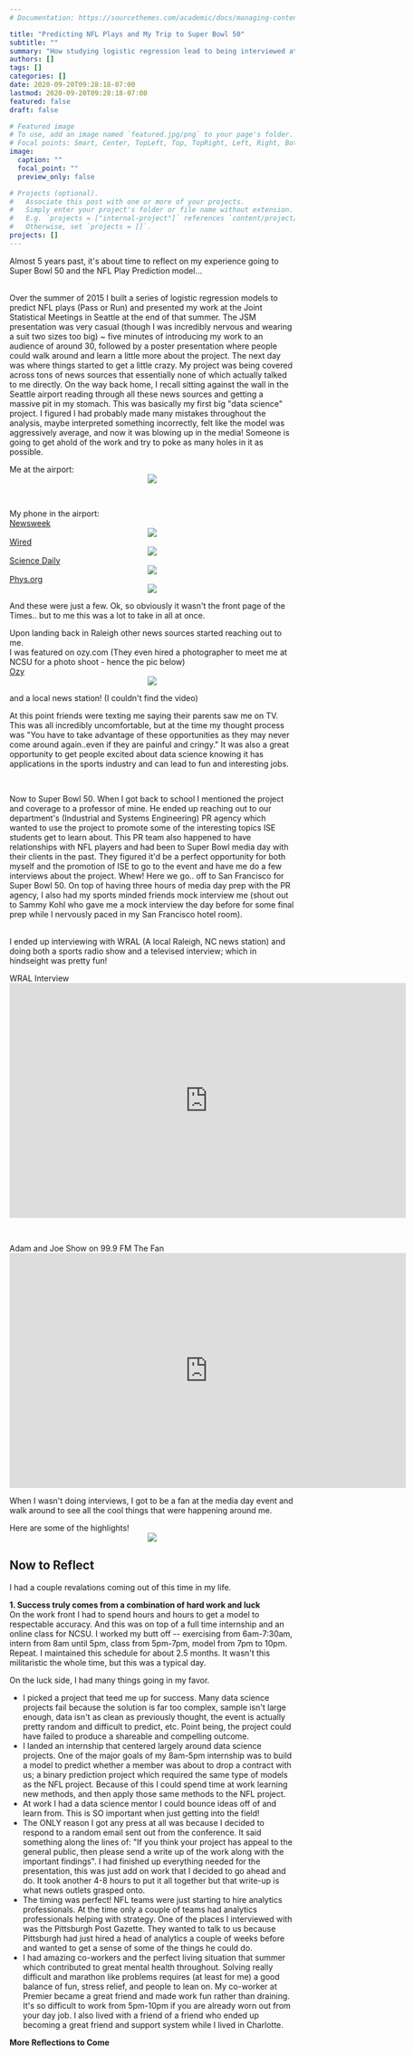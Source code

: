 ```yaml
---
# Documentation: https://sourcethemes.com/academic/docs/managing-content/

title: "Predicting NFL Plays and My Trip to Super Bowl 50"
subtitle: ""
summary: "How studying logistic regression lead to being interviewed at Superbowl 50"
authors: []
tags: []
categories: []
date: 2020-09-20T09:28:18-07:00
lastmod: 2020-09-20T09:28:18-07:00
featured: false
draft: false

# Featured image
# To use, add an image named `featured.jpg/png` to your page's folder.
# Focal points: Smart, Center, TopLeft, Top, TopRight, Left, Right, BottomLeft, Bottom, BottomRight.
image:
  caption: ""
  focal_point: ""
  preview_only: false

# Projects (optional).
#   Associate this post with one or more of your projects.
#   Simply enter your project's folder or file name without extension.
#   E.g. `projects = ["internal-project"]` references `content/project/deep-learning/index.md`.
#   Otherwise, set `projects = []`.
projects: []
---
```


Almost 5 years past, it's about time to reflect on my experience going to Super Bowl 50 and the NFL Play Prediction model... <br> <br>

Over the summer of 2015 I built a series of logistic regression models to predict NFL plays (Pass or Run) and presented my work at the Joint Statistical Meetings in Seattle at the end of that summer. The JSM presentation was very casual (though I was incredibly nervous and wearing a suit two sizes too big) ~ five minutes of introducing my work to an audience of around 30, followed by a poster presentation where people could walk around and learn a little more about the project. The next day was where things started to get a little crazy. My project was being covered across tons of news sources that essentially none of which actually talked to me directly. On the way back home, I recall sitting against the wall in the Seattle airport reading through all these news sources and getting a massive pit in my stomach. This was basically my first big "data science" project. I figured I had probably made many mistakes throughout the analysis, maybe interpreted something incorrectly, felt like the model was aggressively average, and now it was blowing up in the media! Someone is going to get ahold of the work and try to poke as many holes in it as possible.

Me at the airport: <br>
<span style="display:block;text-align:center">![](./airport.png)</span>
 
 <br>

My phone in the airport: <br>
[Newsweek](https://www.newsweek.com/nfl-play-statistics-model-362242)
<span style="display:block;text-align:center">![](./newsweek.png)</span>
[Wired](https://www.wired.com/2016/01/football-coaches-are-turning-to-ai-for-help-calling-plays/)
<span style="display:block;text-align:center">![](./wired.png)</span>
[Science Daily](https://www.sciencedaily.com/releases/2015/08/150812103645.html)
<span style="display:block;text-align:center">![](./sciencedaily.png)</span>
[Phys.org](https://phys.org/news/2015-08-statistical-high-accuracy-play-calling-tendency.html)
<span style="display:block;text-align:center">![](./phys.png)</span>

And these were just a few.  Ok, so obviously it wasn't the front page of the Times.. but to me this was a lot to take in all at once. 

Upon landing back in Raleigh other news sources started reaching out to me. <br> 
I was featured on ozy.com (They even hired a photographer to meet me at NCSU for a photo shoot - hence the pic below) <br>
[Ozy](https://www.ozy.com/the-new-and-the-next/will-burton-reading-the-minds-of-nfl-coaches/64690/)
<span style="display:block;text-align:center">![](./ozy.png)</span>

and a local news station! (I couldn't find the video)



At this point friends were texting me saying their parents saw me on TV. This was all incredibly uncomfortable, but at the time my thought process was "You have to take advantage of these opportunities as they may never come around again..even if they are painful and cringy." It was also a great opportunity to get people excited about data science knowing it has applications in the sports industry and can lead to fun and interesting jobs. 

<br>

Now to Super Bowl 50. When I got back to school I mentioned the project and coverage to a professor of mine. He ended up reaching out to our department's (Industrial and Systems Engineering) PR agency which wanted to use the project to promote some of the interesting topics ISE students get to learn about. This PR team also happened to have relationships with NFL players and had been to Super Bowl media day with their clients in the past. They figured it'd be a perfect opportunity for both myself and the promotion of ISE to go to the event and have me do a few interviews about the project. Whew! Here we go.. off to San Francisco for Super Bowl 50. On top of having three hours of media day prep with the PR agency, I also had my sports minded friends mock interview me (shout out to Sammy Kohl who gave me a mock interview the day before for some final prep while I nervously paced in my San Francisco hotel room). <br> <br>

I ended up interviewing with WRAL (A local Raleigh, NC news station) and doing both a sports radio show and a televised interview;
which in hindseight was pretty fun!

WRAL Interview
 <span style="display:block;text-align:center"><iframe width="700" height="415" src="https://www.wralsportsfan.com/who-knew-this-guy-did-/15322384/" frameborder="0" allow="accelerometer; autoplay; encrypted-media; gyroscope; picture-in-picture" allowfullscreen></iframe></span>

<br>

Adam and Joe Show on 99.9 FM The Fan
 <span style="display:block;text-align:center"><iframe width="700" height="415" src="https://www.wralsportsfan.com/superbowl/audio/15321063/" frameborder="0" allow="accelerometer; autoplay; encrypted-media; gyroscope; picture-in-picture" allowfullscreen></iframe></span>

When I wasn't doing interviews, I got to be a fan at the media day event and walk around to see all the cool things that were happening around me. 

Here are some of the highlights!
<span style="display:block;text-align:center">![](./collage.png)</span>


## Now to Reflect

I had a couple revalations coming out of this time in my life. 

**1. Success truly comes from a combination of hard work and luck** <br>
On the work front I had to spend hours and hours to get a model to respectable accuracy. And this was on top of a full time internship and an online class for NCSU. I worked my butt off -- exercising from 6am-7:30am, intern from 8am until 5pm, class from 5pm-7pm, model from 7pm to 10pm. Repeat. I maintained this schedule for about 2.5 months. It wasn't this militaristic the whole time, but this was a typical day.


On the luck side, I had many things going in my favor. 
* I picked a project that teed me up for success. Many data science projects fail because the solution is far too complex, sample isn't large enough, data isn't as clean as previously thought, the event is actually pretty random and difficult to predict, etc. Point being, the project could have failed to produce a shareable and compelling outcome. 
* I landed an internship that centered largely around data science projects. One of the major goals of my 8am-5pm internship was to build a model to predict whether a member was about to drop a contract with us; a binary prediction project which required the same type of models as the NFL project. Because of this I could spend time at work learning new methods, and then apply those same methods to the NFL project.
* At work I had a data science mentor I could bounce ideas off of and learn from. This is SO important when just getting into the field! 
* The ONLY reason I got any press at all was because I decided to respond to a random email sent out from the conference. It said something along the lines of: "If you think your project has appeal to the general public, then please send a write up of the work along with the important findings". I had finished up everything needed for the presentation, this was just add on work that I decided to go ahead and do. It took another 4-8 hours to put it all together but that write-up is what news outlets grasped onto. 
* The timing was perfect! NFL teams were just starting to hire analytics professionals. At the time only a couple of teams had analytics professionals helping with strategy. One of the places I interviewed with was the Pittsburgh Post Gazette. They wanted to talk to us because Pittsburgh had just hired a head of analytics a couple of weeks before and wanted to get a sense of some of the things he could do. 
* I had amazing co-workers and the perfect living situation that summer which contributed to great mental health throughout. Solving really difficult and marathon like problems requires (at least for me) a good balance of fun, stress relief, and people to lean on. My co-worker at Premier became a great friend and made work fun rather than draining. It's so difficult to work from 5pm-10pm if you are already worn out from your day job. I also lived with a friend of a friend who ended up becoming a great friend and support system while I lived in Charlotte.

**More Reflections to Come**




